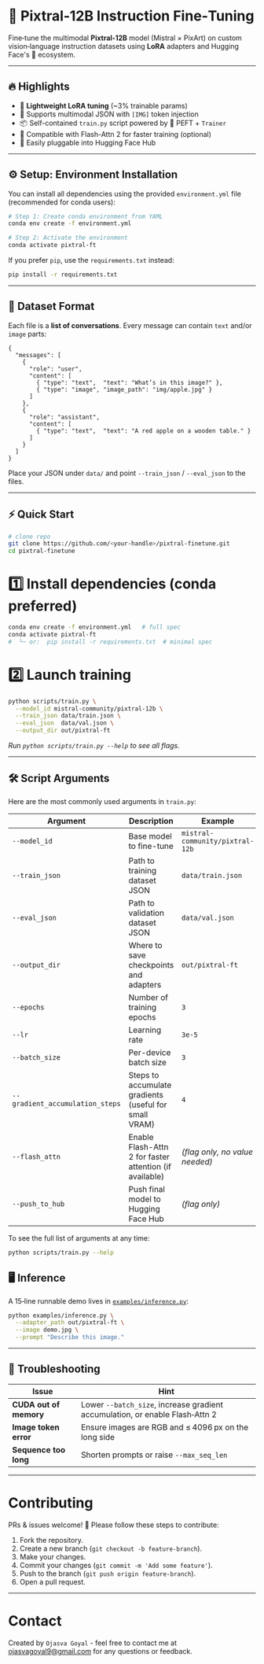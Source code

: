 # 🚀 Pixtral‑12B Instruction Fine‑Tuning

Fine‑tune the multimodal **Pixtral‑12B** model (Mistral × PixArt) on custom vision‑language instruction datasets using **LoRA** adapters and Hugging Face's 🤗 ecosystem.

---

## 🔥 Highlights
- 🧠 **Lightweight LoRA tuning** (~3% trainable params)
- 🎯 Supports multimodal JSON with `[IMG]` token injection
- 📦 Self-contained `train.py` script powered by 🤗 PEFT + `Trainer`
- 🚀 Compatible with Flash-Attn 2 for faster training (optional)
- 🧩 Easily pluggable into Hugging Face Hub

---

## ⚙️ Setup: Environment Installation

You can install all dependencies using the provided `environment.yml` file (recommended for conda users):

```bash
# Step 1: Create conda environment from YAML
conda env create -f environment.yml

# Step 2: Activate the environment
conda activate pixtral-ft
```

If you prefer `pip`, use the `requirements.txt` instead:

```bash
pip install -r requirements.txt
```

---

## 📐 Dataset Format

Each file is a **list of conversations**. Every message can contain `text` and/or `image` parts:

```jsonc
{
  "messages": [
    {
      "role": "user",
      "content": [
        { "type": "text",  "text": "What’s in this image?" },
        { "type": "image", "image_path": "img/apple.jpg" }
      ]
    },
    {
      "role": "assistant",
      "content": [
        { "type": "text",  "text": "A red apple on a wooden table." }
      ]
    }
  ]
}
```

Place your JSON under `data/` and point `--train_json` / `--eval_json` to the files.

---

## ⚡ Quick Start

```bash
# clone repo
git clone https://github.com/<your‑handle>/pixtral-finetune.git
cd pixtral-finetune
```

# 1️⃣  Install dependencies (conda preferred)
```bash
conda env create -f environment.yml   # full spec
conda activate pixtral-ft
#  └─ or:  pip install -r requirements.txt  # minimal spec
```

# 2️⃣  Launch training
```bash
python scripts/train.py \
  --model_id mistral-community/pixtral-12b \
  --train_json data/train.json \
  --eval_json  data/val.json \
  --output_dir out/pixtral-ft
```

*Run `python scripts/train.py --help` to see all flags.*

---

## 🛠️ Script Arguments

Here are the most commonly used arguments in `train.py`:

| Argument                    | Description                                                              | Example                                      |
|-----------------------------|---------------------------------------------------------------------------|----------------------------------------------|
| `--model_id`                | Base model to fine-tune                                                   | `mistral-community/pixtral-12b`              |
| `--train_json`              | Path to training dataset JSON                                             | `data/train.json`                            |
| `--eval_json`               | Path to validation dataset JSON                                           | `data/val.json`                              |
| `--output_dir`              | Where to save checkpoints and adapters                                    | `out/pixtral-ft`                             |
| `--epochs`                  | Number of training epochs                                                 | `3`                                          |
| `--lr`                      | Learning rate                                                             | `3e-5`                                       |
| `--batch_size`              | Per-device batch size                                                     | `3`                                          |
| `--gradient_accumulation_steps` | Steps to accumulate gradients (useful for small VRAM)             | `4`                                          |
| `--flash_attn`              | Enable Flash-Attn 2 for faster attention (if available)                   | *(flag only, no value needed)*               |
| `--push_to_hub`             | Push final model to Hugging Face Hub                                     | *(flag only)*                                |

To see the full list of arguments at any time:

```bash
python scripts/train.py --help
```


## 🖥️ Inference

A 15‑line runnable demo lives in [`examples/inference.py`](examples/inference.py):

```bash
python examples/inference.py \
  --adapter_path out/pixtral-ft \
  --image demo.jpg \
  --prompt "Describe this image."
```

---

## 🧯 Troubleshooting

| Issue                  | Hint                                                                         |
| ---------------------- | ---------------------------------------------------------------------------- |
| **CUDA out of memory** | Lower `--batch_size`, increase gradient accumulation, or enable Flash‑Attn 2 |
| **Image token error**  | Ensure images are RGB and ≤ 4096 px on the long side                         |
| **Sequence too long**  | Shorten prompts or raise `--max_seq_len`                                     |

---

# Contributing
PRs & issues welcome! 🎉 Please follow these steps to contribute:

1. Fork the repository.
2. Create a new branch (`git checkout -b feature-branch`).
3. Make your changes.
4. Commit your changes (`git commit -m 'Add some feature'`).
5. Push to the branch (`git push origin feature-branch`).
6. Open a pull request.


---


# Contact
Created by `Ojasva Goyal` - feel free to contact me at ojasvagoyal9@gmail.com for any questions or feedback.






